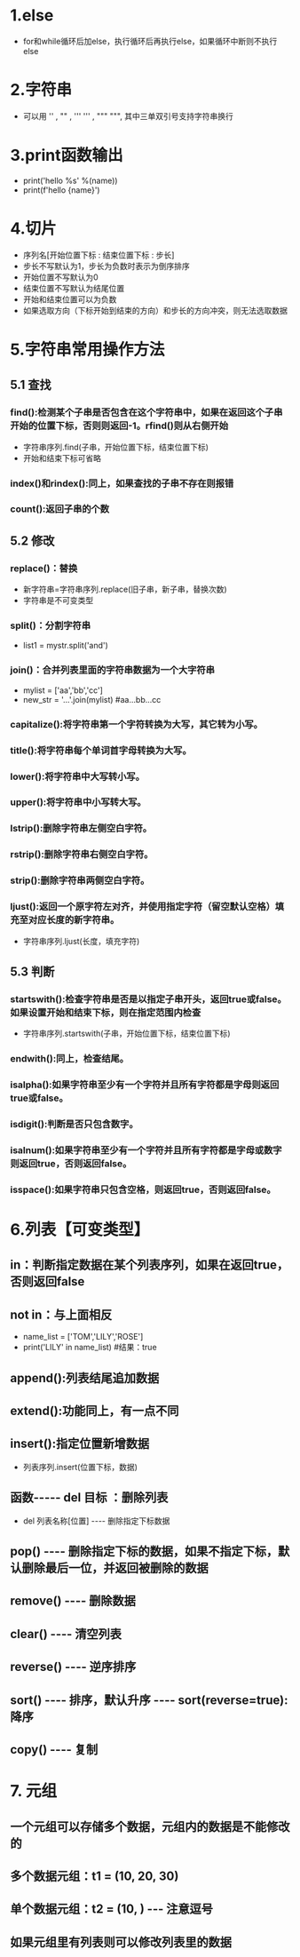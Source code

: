 # 1.else
- for和while循环后加else，执行循环后再执行else，如果循环中断则不执行else
#
# 2.字符串
- 可以用 '' , "" , ''' ''' , """ """, 其中三单双引号支持字符串换行
#
# 3.print函数输出
- print('hello %s' %(name))
- print(f'hello {name}')
#
# 4.切片
- 序列名[开始位置下标 : 结束位置下标 : 步长]
- 步长不写默认为1，步长为负数时表示为倒序排序
- 开始位置不写默认为0
- 结束位置不写默认为结尾位置
- 开始和结束位置可以为负数
- 如果选取方向（下标开始到结束的方向）和步长的方向冲突，则无法选取数据
#
# 5.字符串常用操作方法
## 5.1 查找
### find():检测某个子串是否包含在这个字符串中，如果在返回这个子串开始的位置下标，否则则返回-1。rfind()则从右侧开始
- 字符串序列.find(子串，开始位置下标，结束位置下标)
- 开始和结束下标可省略
### index()和rindex():同上，如果查找的子串不存在则报错
### count():返回子串的个数
## 5.2 修改
### replace()：替换
- 新字符串=字符串序列.replace(旧子串，新子串，替换次数)
- 字符串是不可变类型
### split()：分割字符串
- list1 = mystr.split('and')
### join()：合并列表里面的字符串数据为一个大字符串
- mylist = ['aa','bb','cc']
- new_str = '...'.join(mylist) #aa...bb...cc
### capitalize():将字符串第一个字符转换为大写，其它转为小写。
### title():将字符串每个单词首字母转换为大写。
### lower():将字符串中大写转小写。
### upper():将字符串中小写转大写。
### lstrip():删除字符串左侧空白字符。
### rstrip():删除字符串右侧空白字符。
### strip():删除字符串两侧空白字符。
### ljust():返回一个原字符左对齐，并使用指定字符（留空默认空格）填充至对应长度的新字符串。
- 字符串序列.ljust(长度，填充字符)
## 5.3 判断
### startswith():检查字符串是否是以指定子串开头，返回true或false。如果设置开始和结束下标，则在指定范围内检查
- 字符串序列.startswith(子串，开始位置下标，结束位置下标)
### endwith():同上，检查结尾。
### isalpha():如果字符串至少有一个字符并且所有字符都是字母则返回true或false。
### isdigit():判断是否只包含数字。
### isalnum():如果字符串至少有一个字符并且所有字符都是字母或数字则返回true，否则返回false。
### isspace():如果字符串只包含空格，则返回true，否则返回false。
#
# 6.列表【可变类型】
## in：判断指定数据在某个列表序列，如果在返回true，否则返回false
## not in：与上面相反
- name_list = ['TOM','LILY','ROSE']
- print('LILY' in name_list) #结果：true
## append():列表结尾追加数据
## extend():功能同上，有一点不同
## insert():指定位置新增数据
- 列表序列.insert(位置下标，数据)
## 函数----- del 目标 ：删除列表
- del 列表名称[位置] ---- 删除指定下标数据
## pop() ---- 删除指定下标的数据，如果不指定下标，默认删除最后一位，并返回被删除的数据
## remove() ---- 删除数据
## clear() ---- 清空列表
## reverse() ---- 逆序排序
## sort() ---- 排序，默认升序 ---- sort(reverse=true):降序
## copy() ---- 复制
#
# 7. 元组
## 一个元组可以存储多个数据，元组内的数据是不能修改的
## 多个数据元组：t1 = (10, 20, 30)
## 单个数据元组：t2 = (10, ) --- 注意逗号
## 如果元组里有列表则可以修改列表里的数据